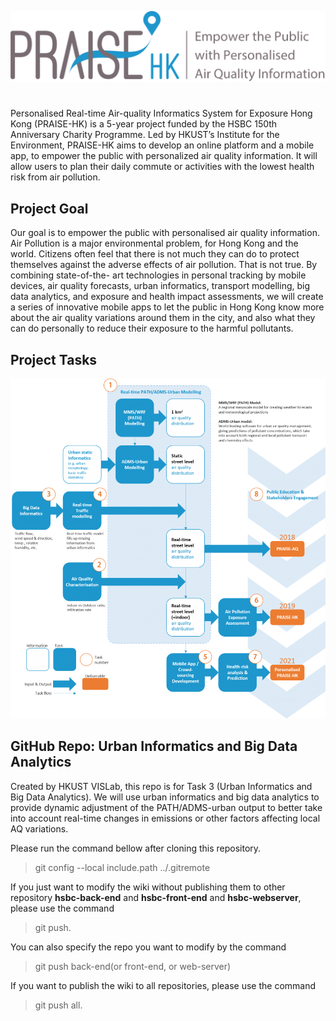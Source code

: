 ![logo](https://github.com/HKUST-VISLab/hsbc-wiki/blob/master/praise_201703_tagline-1024x230.png
)


#
Personalised Real-time Air-quality Informatics System for Exposure Hong Kong (PRAISE-HK) is a 5-year project funded by the HSBC 150th Anniversary Charity Programme. Led by HKUST’s Institute for the Environment, PRAISE-HK aims to develop an online platform and a mobile app, to empower the public with personalized air quality information. It will allow users to plan their daily commute or activities with the lowest health risk from air pollution.

## Project Goal
Our goal is to empower the public with personalised air quality information. Air Pollution is a major environmental problem, for Hong Kong and the world. Citizens often feel that there is not much they can do to protect themselves against the adverse effects of air pollution. That is not true. By combining state-of-the- art technologies in personal tracking by mobile devices, air quality forecasts, urban informatics, transport modelling, big data analytics, and exposure and health impact assessments, we will create a series of innovative mobile apps to let the public in Hong Kong know more about the air quality variations around them in the city, and also what they can do personally to reduce their exposure to the harmful pollutants.

## Project Tasks  
![logo](
https://github.com/HKUST-VISLab/hsbc-wiki/blob/master/schematics-949x1024.png
)

## GitHub Repo: Urban Informatics and Big Data Analytics

Created by HKUST VISLab, this repo is for Task 3 (Urban Informatics and Big Data Analytics). We will use urban informatics and big data analytics to provide dynamic adjustment of the PATH/ADMS-urban output to better take into account real-time changes in emissions or other factors affecting local AQ variations. 

Please run the command bellow after cloning this repository.

> git config --local include.path ../.gitremote

If you just want to modify the wiki without publishing them to other repository **hsbc-back-end** and **hsbc-front-end** and **hsbc-webserver**, please use the command 
> git push.

You can also specify the repo you want to modify by the command
> git push back-end(or front-end, or web-server)

If you want to publish the wiki to all repositories, please use the command 
> git push all.